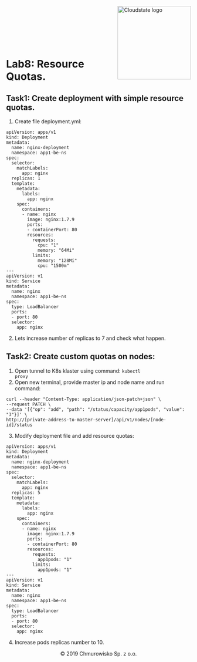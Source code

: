 

<img src="https://avatars1.githubusercontent.com/u/47143554?s=400&u=7c55eeec6479b4ff59df7cad452501a41635b0e4&v=4" alt="Cloudstate logo" width="200" align="right">
<br><br>
<br><br>
<br><br>

# Lab8: Resource Quotas.

## Task1: Create deployment with simple resource quotas.

1.	Create file deployment.yml:

```
apiVersion: apps/v1 
kind: Deployment
metadata:
  name: nginx-deployment
  namespace: app1-be-ns
spec:
  selector:
    matchLabels:
      app: nginx
  replicas: 1
  template:
    metadata:
      labels:
        app: nginx
    spec:
      containers:
      - name: nginx
        image: nginx:1.7.9
        ports:
        - containerPort: 80
        resources:
          requests:
            cpu: "1"
            memory: "64Mi"
          limits:
            memory: "128Mi"
            cpu: "1500m"
---
apiVersion: v1 
kind: Service 
metadata: 
  name: nginx 
  namespace: app1-be-ns
spec: 
  type: LoadBalancer 
  ports: 
  - port: 80 
  selector: 
    app: nginx
```
2. Lets increase number of replicas to 7 and check what happen.

## Task2: Create custom quotas on nodes:
1. Open tunnel to K8s klaster using command:
<code>kubectl proxy</code>
2. Open new terminal, provide master ip and node name and run command:

```
curl --header "Content-Type: application/json-patch+json" \
--request PATCH \
--data '[{"op": "add", "path": "/status/capacity/app1pods", "value": "3"}]' \
http://[private-address-to-master-server]/api/v1/nodes/[node-id]/status
```
3. Modify deployment file and add resource quotas:
```
apiVersion: apps/v1 
kind: Deployment
metadata:
  name: nginx-deployment
  namespace: app1-be-ns
spec:
  selector:
    matchLabels:
      app: nginx
  replicas: 5
  template:
    metadata:
      labels:
        app: nginx
    spec:
      containers:
      - name: nginx
        image: nginx:1.7.9
        ports:
        - containerPort: 80
        resources:
          requests:
            app1pods: "1"
          limits:
            app1pods: "1"
---
apiVersion: v1 
kind: Service 
metadata: 
  name: nginx 
  namespace: app1-be-ns
spec: 
  type: LoadBalancer 
  ports: 
  - port: 80 
  selector: 
    app: nginx
```
4. Increase pods replicas number to 10.

<center><p>&copy; 2019 Chmurowisko Sp. z o.o.<p></center>


